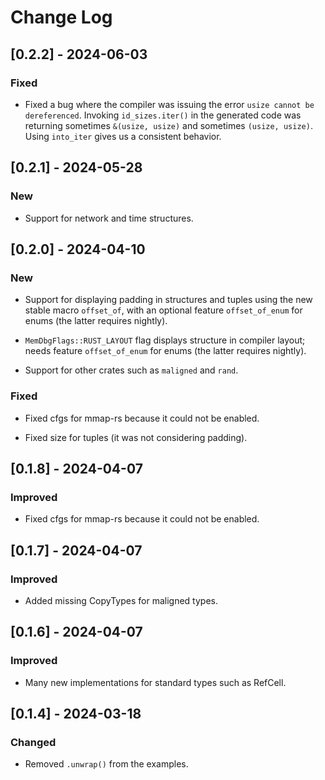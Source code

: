 # Change Log

## [0.2.2] - 2024-06-03

### Fixed

* Fixed a bug where the compiler was issuing the error `usize cannot be
  dereferenced`. Invoking `id_sizes.iter()` in the generated code was
  returning sometimes `&(usize, usize)` and sometimes `(usize, usize)`.
  Using `into_iter` gives us a consistent behavior.


## [0.2.1] - 2024-05-28

### New

* Support for network and time structures.


## [0.2.0] - 2024-04-10

### New

* Support for displaying padding in structures and tuples using the new
  stable macro `offset_of`, with an optional feature `offset_of_enum` for
  enums (the latter requires nightly).

* `MemDbgFlags::RUST_LAYOUT` flag displays structure in compiler layout;
  needs feature `offset_of_enum` for enums (the latter requires nightly).

* Support for other crates such as `maligned` and `rand`.

### Fixed

* Fixed cfgs for mmap-rs because it could not be enabled.

* Fixed size for tuples (it was not considering padding).


## [0.1.8] - 2024-04-07

### Improved

* Fixed cfgs for mmap-rs because it could not be enabled.


## [0.1.7] - 2024-04-07

### Improved

* Added missing CopyTypes for maligned types.


## [0.1.6] - 2024-04-07

### Improved

* Many new implementations for standard types such as RefCell.


## [0.1.4] - 2024-03-18

### Changed

* Removed `.unwrap()` from the examples.
